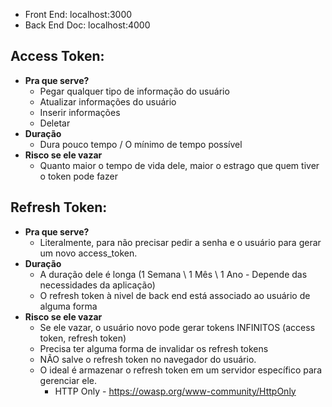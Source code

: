 - Front End: localhost:3000
- Back End Doc: localhost:4000

## Access Token:
- **Pra que serve?**
  - Pegar qualquer tipo de informação do usuário
  - Atualizar informações do usuário
  - Inserir informações
  - Deletar
- **Duração**
  - Dura pouco tempo / O mínimo de tempo possível
- **Risco se ele vazar**
  - Quanto maior o tempo de vida dele, maior o estrago que quem tiver o token pode fazer

## Refresh Token:
- **Pra que serve?**
  - Literalmente, para não precisar pedir a senha e o usuário para gerar um novo access_token.
- **Duração**
  - A duração dele é longa (1 Semana \ 1 Mês \ 1 Ano - Depende das necessidades da aplicação)
  - O refresh token à nivel de back end está associado ao usuário de alguma forma
- **Risco se ele vazar**
  - Se ele vazar, o usuário novo pode gerar tokens INFINITOS (access token, refresh token)
  - Precisa ter alguma forma de invalidar os refresh tokens
  - NÃO salve o refresh token no navegador do usuário.
  - O ideal é armazenar o refresh token em um servidor específico para gerenciar ele.
    - HTTP Only - https://owasp.org/www-community/HttpOnly


